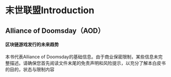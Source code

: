 # 末世联盟Introduction

## Alliance of Doomsday（AOD）

#### 区块链游戏发行的未来趋势

本书代表Alliance of Doomsday的基础信息。由于商业保密限制，某些信息未完整描述。请确保您首先阅读文件末尾的免责声明和风险提示，以充分了解本白皮书的目的，状态与限制内容